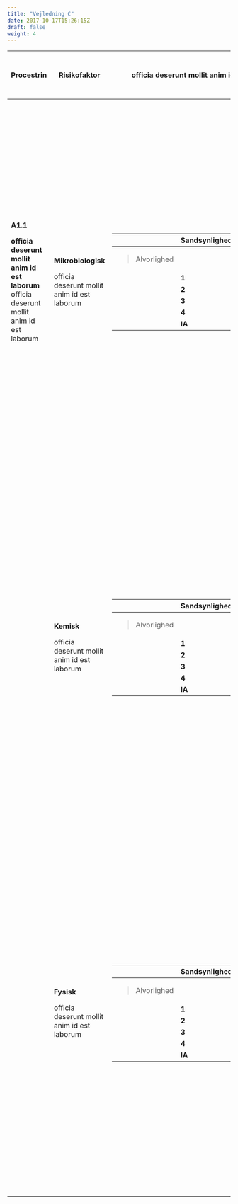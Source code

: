 ```yaml
---
title: "Vejledning C"
date: 2017-10-17T15:26:15Z
draft: false
weight: 4
---
```


<table>
<thead>
<tr class="header">
<th><strong>Procestrin</strong></th>
<th><strong>Risikofaktor</strong></th>
<th><strong>officia deserunt mollit anim id est laborum</strong></th>
<th><strong>officia deserunt mollit anim id est laborum</strong></th>
<th><strong>officia deserunt mollit anim id est laborum</strong></th>
</tr>
</thead>
<tbody>
<tr class="odd">
<td><p><strong>A1.1</strong></p>
<p><strong>officia deserunt mollit anim id est laborum</strong> officia deserunt mollit anim id est laborum</p></td>
<td><p><strong>Mikrobiologisk</strong></p>
<p>officia deserunt mollit anim id est laborum</p></td>
<td><table>
<thead>
<tr class="header">
<th></th>
<th>Sandsynlighed</th>
<th></th>
<th></th>
<th></th>
<th></th>
<th></th>
</tr>
</thead>
<tbody>
<tr class="odd">
<td><blockquote>
<p>Alvorlighed</p>
</blockquote></td>
<td></td>
<td><strong>1</strong></td>
<td><strong>2</strong></td>
<td><strong>3</strong></td>
<td><strong>4</strong></td>
<td><strong>IA</strong></td>
</tr>
<tr class="even">
<td></td>
<td><strong>1</strong></td>
<td></td>
<td></td>
<td></td>
<td></td>
<td></td>
</tr>
<tr class="odd">
<td></td>
<td><strong>2</strong></td>
<td></td>
<td></td>
<td></td>
<td></td>
<td></td>
</tr>
<tr class="even">
<td></td>
<td><strong>3</strong></td>
<td></td>
<td></td>
<td></td>
<td></td>
<td></td>
</tr>
<tr class="odd">
<td></td>
<td><strong>4</strong></td>
<td>X</td>
<td></td>
<td></td>
<td></td>
<td></td>
</tr>
<tr class="even">
<td></td>
<td><strong>IA</strong></td>
<td></td>
<td></td>
<td></td>
<td></td>
<td></td>
</tr>
</tbody>
</table></td>
<td>Lorem ipsum dolor sit amet, consectetur adipisicing elit, sed do eiusmod tempor incididunt ut labore et dolore magna aliqua. Ut enim ad minim veniam, quis nostrud exercitation ullamco laboris nisi ut aliquip ex ea commodo consequat. Duis aute irure dolor in reprehenderit in voluptate velit esse cillum dolore eu fugiat nulla pariatur. Excepteur sint occaecat cupidatat non proident, sunt in culpa qui officia deserunt mollit anim id est laborum.</td>
<td>God arbejdsgang</td>
</tr>
<tr class="even">
<td></td>
<td><p><strong>Kemisk</strong></p>
<p>officia deserunt mollit anim id est laborum</p></td>
<td><table>
<thead>
<tr class="header">
<th></th>
<th>Sandsynlighed</th>
<th></th>
<th></th>
<th></th>
<th></th>
<th></th>
</tr>
</thead>
<tbody>
<tr class="odd">
<td><blockquote>
<p>Alvorlighed</p>
</blockquote></td>
<td></td>
<td><strong>1</strong></td>
<td><strong>2</strong></td>
<td><strong>3</strong></td>
<td><strong>4</strong></td>
<td><strong>IA</strong></td>
</tr>
<tr class="even">
<td></td>
<td><strong>1</strong></td>
<td></td>
<td></td>
<td></td>
<td></td>
<td></td>
</tr>
<tr class="odd">
<td></td>
<td><strong>2</strong></td>
<td></td>
<td></td>
<td></td>
<td></td>
<td></td>
</tr>
<tr class="even">
<td></td>
<td><strong>3</strong></td>
<td></td>
<td></td>
<td></td>
<td></td>
<td></td>
</tr>
<tr class="odd">
<td></td>
<td><strong>4</strong></td>
<td></td>
<td></td>
<td></td>
<td></td>
<td></td>
</tr>
<tr class="even">
<td></td>
<td><strong>IA</strong></td>
<td></td>
<td></td>
<td></td>
<td></td>
<td>X</td>
</tr>
</tbody>
</table></td>
<td>Lorem ipsum dolor sit amet, consectetur adipisicing elit, sed do eiusmod tempor incididunt ut labore et dolore magna aliqua. Ut enim ad minim veniam, quis nostrud exercitation ullamco laboris nisi ut aliquip ex ea commodo consequat. Duis aute irure dolor in reprehenderit in voluptate velit esse cillum dolore eu fugiat nulla pariatur. Excepteur sint occaecat cupidatat non proident, sunt in culpa qui officia deserunt mollit anim id est laborum.</td>
<td>God arbejdsgang</td>
</tr>
<tr class="odd">
<td></td>
<td><p><strong>Fysisk</strong></p>
<p>officia deserunt mollit anim id est laborum</p></td>
<td><table>
<thead>
<tr class="header">
<th></th>
<th>Sandsynlighed</th>
<th></th>
<th></th>
<th></th>
<th></th>
<th></th>
</tr>
</thead>
<tbody>
<tr class="odd">
<td><blockquote>
<p>Alvorlighed</p>
</blockquote></td>
<td></td>
<td><strong>1</strong></td>
<td><strong>2</strong></td>
<td><strong>3</strong></td>
<td><strong>4</strong></td>
<td><strong>IA</strong></td>
</tr>
<tr class="even">
<td></td>
<td><strong>1</strong></td>
<td></td>
<td></td>
<td></td>
<td></td>
<td></td>
</tr>
<tr class="odd">
<td></td>
<td><strong>2</strong></td>
<td></td>
<td></td>
<td></td>
<td></td>
<td></td>
</tr>
<tr class="even">
<td></td>
<td><strong>3</strong></td>
<td></td>
<td></td>
<td></td>
<td></td>
<td></td>
</tr>
<tr class="odd">
<td></td>
<td><strong>4</strong></td>
<td></td>
<td>X</td>
<td></td>
<td></td>
<td></td>
</tr>
<tr class="even">
<td></td>
<td><strong>IA</strong></td>
<td></td>
<td></td>
<td></td>
<td></td>
<td></td>
</tr>
</tbody>
</table></td>
<td>Lorem ipsum dolor sit amet, consectetur adipisicing elit, sed do eiusmod tempor incididunt ut labore et dolore magna aliqua. Ut enim ad minim veniam, quis nostrud exercitation ullamco laboris nisi ut aliquip ex ea commodo consequat. Duis aute irure dolor in reprehenderit in voluptate velit esse cillum dolore eu fugiat nulla pariatur. Excepteur sint occaecat cupidatat non proident, sunt in culpa qui officia deserunt mollit anim id est laborum.</td>
<td>God arbejdsgang</td>
</tr>
</tbody>
</table>